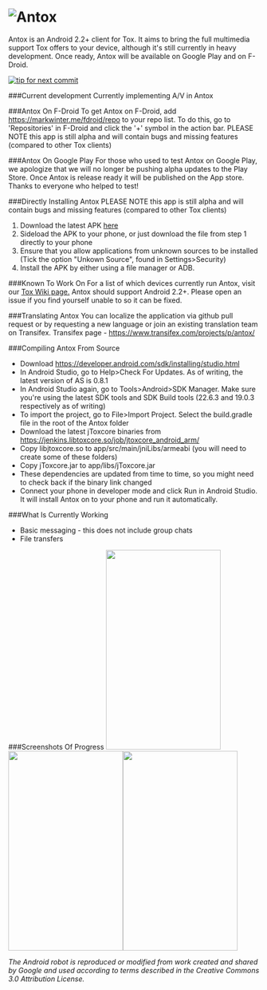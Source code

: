 ![Antox](http://vexx.us/Images/AntoxFull.png "Antox Tox Android Client")
=====

Antox is an Android 2.2+ client for Tox. It aims to bring the full multimedia support Tox offers to your device, although it's still currently in heavy development. 
Once ready, Antox will be available on Google Play and on F-Droid.

[![tip for next commit](http://tip4commit.com/projects/654.svg)](http://tip4commit.com/projects/654)

###Current development
Currently implementing A/V in Antox

###Antox On F-Droid
To get Antox on F-Droid, add https://markwinter.me/fdroid/repo to your repo list. To do this, go to 'Repositories' in F-Droid and click the '+' symbol in the action bar. PLEASE NOTE this app is still alpha and
will contain bugs and missing features (compared to other Tox clients)

###Antox On Google Play
For those who used to test Antox on Google Play, we apologize that we will no longer be pushing alpha updates to the Play Store. Once Antox is release ready it will be published on the App store. Thanks to everyone who helped to test!

###Directly Installing Antox
PLEASE NOTE this app is still alpha and will contain bugs and missing features (compared to other Tox clients)

1. Download the latest APK <a href="https://jenkins.libtoxcore.so/job/Android-Antox/lastSuccessfulBuild/artifact/antox.apk">here</a>
2. Sideload the APK to your phone, or just download the file from step 1 directly to your phone
3. Ensure that you allow applications from unknown sources to be installed (Tick the option "Unkown Source", found in Settings>Security)
4. Install the APK by either using a file manager or ADB.

###Known To Work On
For a list of which devices currently run Antox, visit our <a href="https://wiki.tox.im/Antox#Known_to_work_on">Tox Wiki page.</a> Antox should support Android 2.2+. Please open an issue if you find yourself unable to so it can be fixed.

###Translating Antox
You can localize the application via github pull request or by requesting a new language or join an existing translation team on Transifex.
Transifex page - https://www.transifex.com/projects/p/antox/

###Compiling Antox From Source
- Download https://developer.android.com/sdk/installing/studio.html
- In Android Studio, go to Help>Check For Updates. As of writing, the latest version of AS is 0.8.1
- In Android Studio again, go to Tools>Android>SDK Manager. Make sure you're using the latest SDK tools and SDK Build tools (22.6.3 and 19.0.3 respectively as of writing)
- To import the project, go to File>Import Project. Select the build.gradle file in the root of the Antox folder
- Download the latest jToxcore binaries from https://jenkins.libtoxcore.so/job/jtoxcore_android_arm/
- Copy libjtoxcore.so to app/src/main/jniLibs/armeabi (you will need to create some of these folders)
- Copy jToxcore.jar to app/libs/jToxcore.jar
- These dependencies are updated from time to time, so you might need to check back if the binary link changed
- Connect your phone in developer mode and click Run in Android Studio. It will install Antox on to your phone and run it automatically.

###What Is Currently Working
- Basic messaging - this does not include group chats
- File transfers

###Screenshots Of Progress
<img src="http://a.pomf.se/lltmgv.png" width="230px" height="400px"/><img src="http://a.pomf.se/nzrkzv.png" width="230px" height="400px"/><img src="http://a.pomf.se/npaodg.png" width="230px" height="400px"/>


*The Android robot is reproduced or modified from work created and shared by Google and used according to terms described in the Creative Commons 3.0 Attribution License.*

